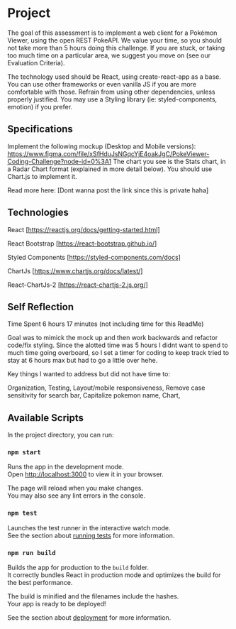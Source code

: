 # Project 

The goal of this assessment is to implement a web client for a Pokémon Viewer, using the open REST PokeAPI.
We value your time, so you should not take more than 5 hours doing this challenge. If you are stuck, or taking too much time on a particular area, we suggest you move on (see our Evaluation Criteria).

The technology used should be React, using create-react-app as a base. You can use other frameworks or even vanilla JS if you are more comfortable with those. Refrain from using other dependencies, unless properly justified. You may use a Styling library (ie: styled-components, emotion) if you prefer.

## Specifications

Implement the following mockup (Desktop and Mobile versions): https://www.figma.com/file/xSfHduJsNGqcYjE4oakJgC/PokeViewer-Coding-Challenge?node-id=0%3A1
The chart you see is the Stats chart, in a Radar Chart format (explained in more detail below). You should use Chart.js to implement it.

Read more here: [Dont wanna post the link since this is private haha]


## Technologies

React [https://reactjs.org/docs/getting-started.html]

React Bootstrap [https://react-bootstrap.github.io/]

Styled Components [https://styled-components.com/docs]

ChartJs [https://www.chartjs.org/docs/latest/]

React-ChartJs-2 [https://react-chartjs-2.js.org/]

## Self Reflection

Time Spent 6 hours 17 minutes (not including time for this ReadMe) 

Goal was to mimick the mock up and then work backwards and refactor code/fix styling. Since the alotted time was 5 hours I didnt want to spend to much time going overboard, so I set a timer for coding to keep track tried to stay at 6 hours max but had to go a little over hehe. 

Key things I wanted to address but did not have time to:

Organization,
Testing,
Layout/mobile responsiveness,
Remove case sensitivity for search bar,
Capitalize pokemon name,
Chart,

## Available Scripts

In the project directory, you can run:

### `npm start`

Runs the app in the development mode.\
Open [http://localhost:3000](http://localhost:3000) to view it in your browser.

The page will reload when you make changes.\
You may also see any lint errors in the console.

### `npm test`

Launches the test runner in the interactive watch mode.\
See the section about [running tests](https://facebook.github.io/create-react-app/docs/running-tests) for more information.

### `npm run build`

Builds the app for production to the `build` folder.\
It correctly bundles React in production mode and optimizes the build for the best performance.

The build is minified and the filenames include the hashes.\
Your app is ready to be deployed!

See the section about [deployment](https://facebook.github.io/create-react-app/docs/deployment) for more information.

####